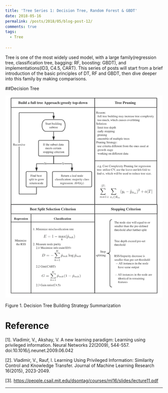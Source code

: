 ```yaml
---
title: 'Tree Series 1: Decision Tree, Random Forest & GBDT'
date: 2018-05-16
permalink: /posts/2018/05/blog-post-12/
comments: true
tags:
  - Tree
 
---
```


Tree is one of the most widely used model, with a large family(regression tree, classification tree, bagging: RF, boosting: GBDT), and implementations(ID3, C4.5, CART). This series of posts will start from a brief introduction of the basic principles of DT, RF and GBDT, then dive deeper into this family by making comparisons.

##Decision Tree
<p float="left">
  <img src="/images/DT1.png" width="600" />
</p>
Figure 1. Decision Tree Building Strategy Summarization



Reference
========

[1]. Vladimir, V., Akshay, V. A new learning paradigm: Learning using privileged information. Neural Networks 22(2009), 544-557. doi:10.1016/j.neunet.2009.06.042

[2]. Vladimir, V., Rauf, I. Learning Using Privileged Information: Similarity Control and Knowledge Transfer. Journal of Machine Learning Research 16(2015), 2023-2049.

[3]. https://people.csail.mit.edu/dsontag/courses/ml16/slides/lecture11.pdf



------